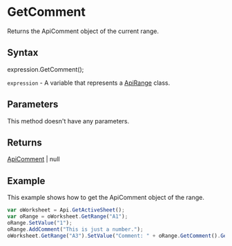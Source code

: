 # GetComment

Returns the ApiComment object of the current range.

## Syntax

expression.GetComment();

`expression` - A variable that represents a [ApiRange](../ApiRange.md) class.

## Parameters

This method doesn't have any parameters.

## Returns

[ApiComment](../../ApiComment/ApiComment.md) | null

## Example

This example shows how to get the ApiComment object of the range.

```javascript
var oWorksheet = Api.GetActiveSheet();
var oRange = oWorksheet.GetRange("A1");
oRange.SetValue("1");
oRange.AddComment("This is just a number.");
oWorksheet.GetRange("A3").SetValue("Comment: " + oRange.GetComment().GetText());
```
